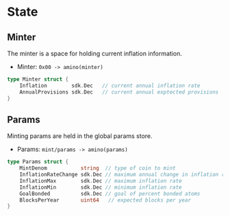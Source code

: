 <!--
order: 2
-->

# State

## Minter

The minter is a space for holding current inflation information.

 - Minter: `0x00 -> amino(minter)`

```go
type Minter struct {
	Inflation        sdk.Dec   // current annual inflation rate
	AnnualProvisions sdk.Dec   // current annual exptected provisions
}
```

## Params

Minting params are held in the global params store. 

 - Params: `mint/params -> amino(params)`

```go
type Params struct {
	MintDenom           string  // type of coin to mint
	InflationRateChange sdk.Dec // maximum annual change in inflation rate
	InflationMax        sdk.Dec // maximum inflation rate
	InflationMin        sdk.Dec // minimum inflation rate
	GoalBonded          sdk.Dec // goal of percent bonded atoms
	BlocksPerYear       uint64   // expected blocks per year
}
```
